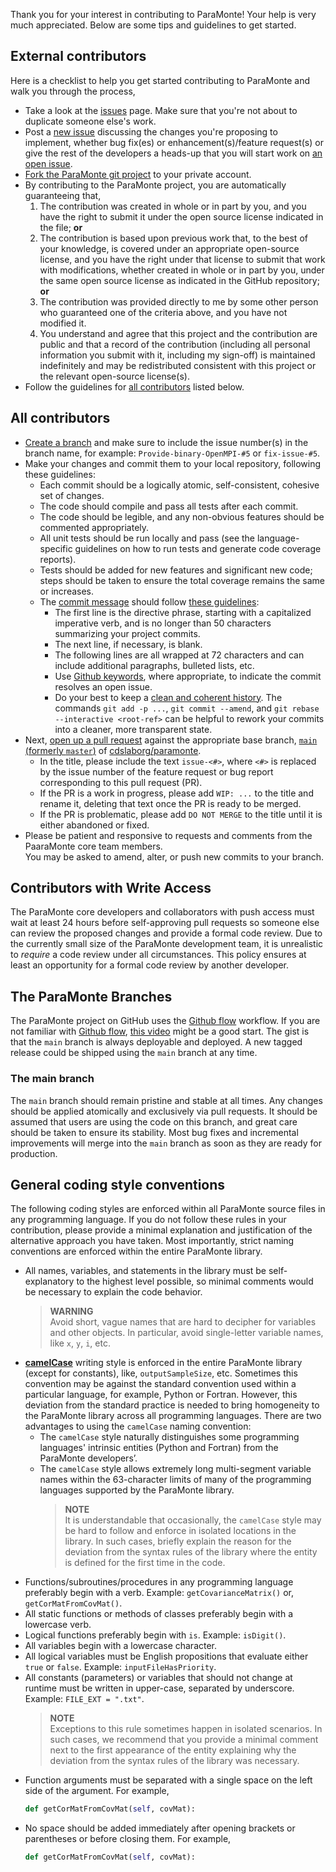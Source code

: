 
Thank you for your interest in contributing to ParaMonte! Your help is very much appreciated. 
Below are some tips and guidelines to get started. 

## External contributors  

Here is a checklist to help you get started contributing to ParaMonte and walk you through the process,  

+   Take a look at the [issues](https://github.com/cdslaborg/paramonte/issues) page. Make sure that you're not about to duplicate someone else's work.  
+   Post a [new issue](https://github.com/cdslaborg/paramonte/issues/new/choose) discussing the changes you're proposing to implement, 
    whether bug fix(es) or enhancement(s)/feature request(s) 
    or give the rest of the developers a heads-up that you will start work on [an open issue](https://github.com/cdslaborg/paramonte/issues).  
+   [Fork the ParaMonte git project](https://help.github.com/articles/fork-a-repo/) to your private account.  
+   By contributing to the ParaMonte project, you are automatically guaranteeing that,  
    1.  The contribution was created in whole or in part by you, and you have the right to submit it under the open source license indicated in the file; **or**  
    1.  The contribution is based upon previous work that, to the best of your knowledge, 
    is covered under an appropriate open-source license, and you have the right under that license to submit that work with modifications, 
    whether created in whole or in part by you, under the same open source license as indicated in the GitHub repository; **or**  
    1.  The contribution was provided directly to me by some other person who guaranteed one of the criteria above, and you have not modified it.  
    1.  You understand and agree that this project and the contribution are public and that a record of the contribution 
        (including all personal information you submit with it, including my sign-off) is maintained indefinitely 
        and may be redistributed consistent with this project or the relevant open-source license(s).  
+   Follow the guidelines for [all contributors](#all-contributors) listed below.  

## All contributors  

+   [Create a branch](https://help.github.com/articles/creating-and-deleting-branches-within-your-repository/) and make sure to include the issue number(s) in the branch name, for example: `Provide-binary-OpenMPI-#5` or `fix-issue-#5`.  
+   Make your changes and commit them to your local repository, following these guidelines:  
    +   Each commit should be a logically atomic, self-consistent, cohesive set of changes.  
    +   The code should compile and pass all tests after each commit.  
    +   The code should be legible, and any non-obvious features should be commented appropriately.  
    +   All unit tests should be run locally and pass (see the language-specific guidelines on how to run tests and generate code coverage reports). 
    +   Tests should be added for new features and significant new code; steps should be taken to ensure the total coverage remains the same or increases.
    +   The [commit message](https://robots.thoughtbot.com/5-useful-tips-for-a-better-commit-message) should follow [these guidelines](https://tbaggery.com/2008/04/19/a-note-about-git-commit-messages.html):  
        +   The first line is the directive phrase, starting with a capitalized imperative verb, and is no longer than 50 characters summarizing your project commits.  
        +   The next line, if necessary, is blank.  
        +   The following lines are all wrapped at 72 characters and can include additional paragraphs, bulleted lists, etc.  
        +   Use [Github keywords](https://help.github.com/articles/closing-issues-via-commit-messages/#closing-an-issue-in-a-different-repository), where appropriate, to indicate the commit resolves an open issue.  
        +   Do your best to keep a [clean and coherent history](https://www.notion.so/reviewboard/Keeping-Commit-Histories-Clean-0f717c4e802c4a0ebd852cf9337ce5d2). 
            The commands `git add -p ...`, `git commit --amend`, and `git rebase --interactive <root-ref>` 
            can be helpful to rework your commits into a cleaner, more transparent state.  
+   Next, [open up a pull request](https://github.com/cdslaborg/paramonte/compare) against the appropriate base branch, [`main` (formerly `master`)](https://github.com/cdslaborg/paramonte/tree/main) of [cdslaborg/paramonte](https://github.com/cdslaborg/paramonte).  
    +   In the title, please include the text `issue-<#>`, where `<#>` is replaced by 
        the issue number of the feature request or bug report corresponding to this pull request (PR).  
    +   If the PR is a work in progress, please add `WIP: ...` to the title and rename it, deleting that text once the PR is ready to be merged.  
    +   If the PR is problematic, please add `DO NOT MERGE` to the title until it is either abandoned or fixed.  
+   Please be patient and responsive to requests and comments from the PaaraMonte core team members.  
    You may be asked to amend, alter, or push new commits to your branch.  

## Contributors with Write Access  

The ParaMonte core developers and collaborators with push access must wait at least 24 hours before self-approving 
pull requests so someone else can review the proposed changes and provide a formal code review. 
Due to the currently small size of the ParaMonte development team, it is unrealistic to *require* a code review under 
all circumstances. This policy ensures at least an opportunity for a formal code review by another developer.  

## The ParaMonte Branches  

The ParaMonte project on GitHub uses the [Github flow](https://guides.github.com/introduction/flow/) workflow. If you are not familiar with [Github flow](https://guides.github.com/introduction/flow/), [this video](https://www.youtube.com/watch?v=EwWZbyjDs9c&feature=youtu.be&list=PLg7s6cbtAD17uAwaZwiykDci_q3te3CTY) might be a good start. The gist is that the `main` branch is always deployable and deployed. A new tagged release could be shipped using the `main` branch at any time.

### The main branch  

The `main` branch should remain pristine and stable at all times. Any changes should be applied atomically and exclusively via pull requests. It should be assumed that users are using the code on this branch,
and great care should be taken to ensure its stability. Most bug fixes and incremental improvements will merge into the `main` branch as soon as they are ready for production.

## General coding style conventions  

The following coding styles are enforced within all ParaMonte source files in any programming language. If you do not follow these rules in your contribution, please provide a minimal explanation and justification of the alternative approach you have taken. Most importantly, strict naming conventions are enforced within the entire ParaMonte library.  

+   All names, variables, and statements in the library must be self-explanatory to the highest level possible, so minimal comments would be necessary to explain the code behavior.  
    > **WARNING**  
    > Avoid short, vague names that are hard to decipher for variables and other objects. In particular, avoid single-letter variable names, like `x`, `y`, `i`, etc.  
+   [**camelCase**](https://en.wikipedia.org/wiki/Camel_case) writing style is enforced in the entire ParaMonte library (except for constants), like, `outputSampleSize`, etc.  Sometimes this convention may be against the standard convention used within a particular language, for example, Python or Fortran. However, this deviation from the standard practice is needed to bring homogeneity to the ParaMonte library across all programming languages. There are two advantages to using the `camelCase` naming convention:  
    +   The `camelCase` style naturally distinguishes some programming languages' intrinsic entities (Python and Fortran) from the ParaMonte developers’.  
    +   The `camelCase` style allows extremely long multi-segment variable names within the 63-character limits of many of the programming languages supported by the ParaMonte library.  
        > **NOTE**  
        > It is understandable that occasionally, the `camelCase` style may be hard to follow and enforce in isolated locations in the library. 
        > In such cases, briefly explain the reason for the deviation from the syntax rules of the library where the entity is defined for the first time in the code.  
+ Functions/subroutines/procedures in any programming language preferably begin with a verb. Example: `getCovarianceMatrix()` or, `getCorMatFromCovMat()`.  
+   All static functions or methods of classes preferably begin with a lowercase verb.
+   Logical functions preferably begin with `is`. Example: `isDigit()`.  
+   All variables begin with a lowercase character. 
+   All logical variables must be English propositions that evaluate either `true` or `false`. Example: `inputFileHasPriority`.  
+   All constants (parameters) or variables that should not change at runtime must be written in upper-case, separated by underscore. Example: `FILE_EXT = ".txt"`.  
    > **NOTE**  
    > Exceptions to this rule sometimes happen in isolated scenarios. In such cases, we recommend that you provide a minimal comment next to the first appearance of the entity explaining why the deviation from the syntax rules of the library was necessary.  
+   Function arguments must be separated with a single space on the left side of the argument. For example,  
    ```python  
    def getCorMatFromCovMat(self, covMat):
    ```  
+   No space should be added immediately after opening brackets or parentheses or before closing them. For example,  
    ```python  
    def getCorMatFromCovMat(self, covMat):
    ```  
